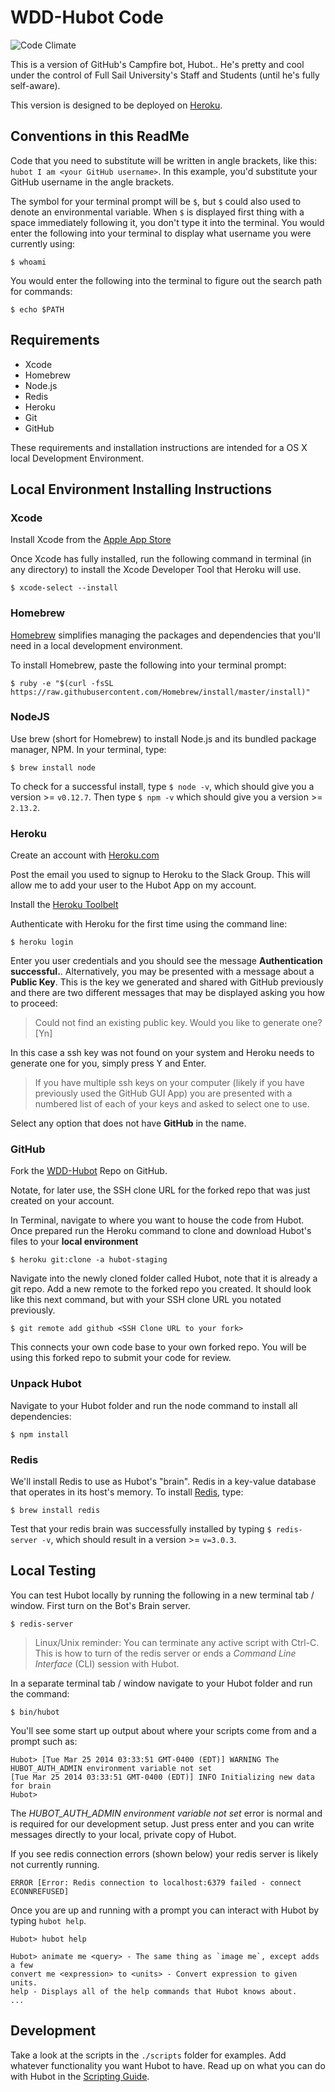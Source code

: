 [brew]: http://brew.sh/
[codeClimate]: https://codeclimate.com/github/reactivepixel/WDD-Hubot/badges/gpa.svg
[heroku]: http://www.heroku.com
[herokusignup]: https://signup.heroku.com/identity
[nodejs]: http://nodejs.org/
[redis]: http://redis.io/
[scriptingGuide]: https://github.com/github/hubot/blob/master/docs/scripting.md
[toolbelt]: https://toolbelt.heroku.com/
[wddhubot]: https://github.com/reactivepixel/WDD-Hubot/fork
[xcode]: https://itunes.apple.com/us/app/xcode/id497799835

# WDD-Hubot Code

![Code Climate][codeClimate]

This is a version of GitHub's Campfire bot, Hubot..
He's pretty and cool under the control of Full Sail University's Staff and Students (until he's fully self-aware).

This version is designed to be deployed on [Heroku][heroku].

## Conventions in this ReadMe

Code that you need to substitute will be written in angle brackets, like this: `hubot I am <your GitHub username>`. In this example, you'd substitute your GitHub username in the angle brackets.

The symbol for your terminal prompt will be `$`, but `$` could also used to denote an environmental variable. When `$` is displayed first thing with a space immediately following it, you don't type it into the terminal. You would enter the following into your terminal to display what username you were currently using:

    $ whoami
    
You would enter the following into the terminal to figure out the search path for commands:

    $ echo $PATH

## Requirements

* Xcode
* Homebrew
* Node.js
* Redis
* Heroku
* Git
* GitHub


These requirements and installation instructions are intended for a OS X local Development Environment.

## Local Environment Installing Instructions

### Xcode

Install Xcode from the [Apple App Store][xcode]

Once Xcode has fully installed, run the following command in terminal (in any directory) to install the Xcode Developer Tool that Heroku will use.

    $ xcode-select --install

### Homebrew

[Homebrew][brew] simplifies managing the packages and dependencies that you'll need in a local development environment.

To install Homebrew, paste the following into your terminal prompt:

    $ ruby -e "$(curl -fsSL https://raw.githubusercontent.com/Homebrew/install/master/install)"

### NodeJS

Use brew (short for Homebrew) to install Node.js and its bundled package manager, NPM. In your terminal, type:

    $ brew install node
    
To check for a successful install, type `$ node -v`, which should give you a version >= `v0.12.7`. Then type `$ npm -v` which should give you a version >= `2.13.2`.
    
### Heroku

Create an account with [Heroku.com][herokusignup]

Post the email you used to signup to Heroku to the Slack Group. This will allow me to add your user to the Hubot App on my account.

Install the [Heroku Toolbelt][toolbelt]

Authenticate with Heroku for the first time using the command line:

    $ heroku login

Enter you user credentials and you should see the message **Authentication successful.**. Alternatively, you may be presented with a message about a **Public Key**. This is the key we generated and shared with GitHub previously and there are two different messages that may be displayed asking you how to proceed:

> Could not find an existing public key. Would you like to generate one? [Yn]

In this case a ssh key was not found on your system and Heroku needs to generate one for you, simply press Y and Enter.

> If you have multiple ssh keys on your computer (likely if you have previously used the GitHub GUI App) you are presented with a numbered list of each of your keys and asked to select one to use.

Select any option that does not have **GitHub** in the name.

### GitHub

Fork the [WDD-Hubot][wddhubot] Repo on GitHub.

Notate, for later use, the SSH clone URL for the forked repo that was just created on your account.

In Terminal, navigate to where you want to house the code from Hubot. Once prepared run the Heroku command to clone and download Hubot's files to your **local environment**

    $ heroku git:clone -a hubot-staging

Navigate into the newly cloned folder called Hubot, note that it is already a git repo. Add a new remote to the forked repo you created. It should look like this next command, but with your SSH clone URL you notated previously.

    $ git remote add github <SSH Clone URL to your fork>

This connects your own code base to your own forked repo. You will be using this forked repo to submit your code for review.

### Unpack Hubot

Navigate to your Hubot folder and run the node command to install all dependencies:

    $ npm install

### Redis

We'll install Redis to use as Hubot's "brain". Redis in a key-value database that operates in its host's memory. 
To install [Redis][redis], type:

    $ brew install redis

Test that your redis brain was successfully installed by typing `$ redis-server -v`, which should result in a version >= `v=3.0.3`.

## Local Testing

You can test Hubot locally by running the following in a new terminal tab / window. First turn on the Bot's Brain server.

    $ redis-server

> Linux/Unix reminder: You can terminate any active script with Ctrl-C. This is how to turn of the redis server or ends a *Command Line Interface* (CLI) session with Hubot.

In a separate terminal tab / window navigate to your Hubot folder and run the command:

    $ bin/hubot

You'll see some start up output about where your scripts come from and a prompt such as:

    Hubot> [Tue Mar 25 2014 03:33:51 GMT-0400 (EDT)] WARNING The HUBOT_AUTH_ADMIN environment variable not set
    [Tue Mar 25 2014 03:33:51 GMT-0400 (EDT)] INFO Initializing new data for brain
    Hubot>

The *HUBOT_AUTH_ADMIN environment variable not set* error is normal and is required for our development setup. Just press enter and you can write messages directly to your local, private copy of Hubot.

If you see redis connection errors (shown below) your redis server is likely not currently running.

    ERROR [Error: Redis connection to localhost:6379 failed - connect ECONNREFUSED]

Once you are up and running with a prompt you can interact with Hubot by typing `hubot help`.

    Hubot> hubot help

    Hubot> animate me <query> - The same thing as `image me`, except adds a few
    convert me <expression> to <units> - Convert expression to given units.
    help - Displays all of the help commands that Hubot knows about.
    ...

## Development

Take a look at the scripts in the `./scripts` folder for examples.
Add whatever functionality you want Hubot to have. Read up on what you can do with Hubot in the [Scripting Guide][scriptingGuide].

